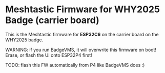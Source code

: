 # Meshtastic Firmware for WHY2025 Badge (carrier board)

This is the Meshtastic firmware for **ESP32C6** on the carrier board on the WHY2025 badge.

WARNING: if you run BadgeVMS, it will overwrite this firmware on boot! 
Erase, or flash the UI onto ESP32P4 first!

TODO: flash this FW automatically from P4 like BadgeVMS does :)
